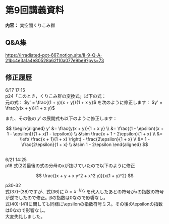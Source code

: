# 第9回講義資料  
**内容：** 実空間くりこみ群

## Q&A集 
https://irradiated-pot-667.notion.site/II-9-Q-A-21bc4e3a1a4e80528a62f10a077e9be9?pvs=73

## 修正履歴  
6/17 17:15 <br>
p24「このとき，くりこみ群の変換式」以下の式：  
元の式：
$y' = \frac{(1 + y)(x + y)}{1 + x y}$
を次のように修正します：
$y' = \frac{y(x + y)}{1 + x y}$

また、その後の $y'$ の展開式も以下のように修正します：

$$
\begin{aligned}
y' &= \frac{y(x + y)}{1 + x y} \\
   &= \frac{(1 - \epsilon)(x + 1 - \epsilon)}{1 + x(1 - \epsilon)} \\
   &\sim \frac{x + 1 - 2\epsilon}{1 + x} \\
   &= \left( \frac{x + 1}{1 + x} \right) - \frac{2\epsilon}{1 + x} \\
   &= 1 - \frac{2\epsilon}{1 + x} \\
   &\sim 1 - 2\epsilon
\end{aligned}
$$

<br>
6/21 14:25<br>
p18 式(22)最後の式の分母のxが抜けていたので以下のように修正<br>

$$
\frac{(x + y + x y^2 + x^2 y)}{x(1 + y)^2}
$$

p30-32<br>
式(37)-(38)ですが、式(36)に $b=x^{-1/y_x}$ を代入したあとの符号が$x$の指数の符号が逆でしたので修正。βの指数は0なので影響なし。<br>
式(40)-(41)に関しても同様に\epsilonの指数符号ミス。その後の\epsilonの指数は0なので影響なし。<br>
大変失礼しました。

